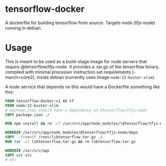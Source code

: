 # tensorflow-docker
A dockerfile for building tensorflow from source. Targets node (tfjs-node) running in debian.

# Usage
This is meant to be used as a build-stage image for node servers that require @tensorflow/tfjs-node. It provides a .tar.gz of the tensorflow binary, compiled with minimal processor instruction set requirements (-march=core2), inside debian (currently uses image `node:12-buster-slim`).

A node service that depends on this would have a Dockerfile something like this:
```Dockerfile
FROM tensorflow-docker:v1 AS tf
FROM node:12-buster-slim
# package.json should have a dependency on @tensorflow/tfjs-node
COPY package.json ./

RUN npm install && rm -rf /usr/src/app/node_modules/\@tensorflow/tfjs-node/deps/*

WORKDIR /usr/src/app/node_modules/@tensorflow/tfjs-node/deps
COPY --from=tf /root/libtensorflow.tar.gz ./
RUN tar -xf libtensorflow.tar.gz && rm libtensorflow.tar.gz

WORKDIR /usr/src/app
COPY src src
# etc
```
